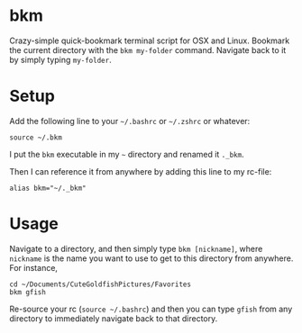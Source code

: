 # bkm

Crazy-simple quick-bookmark terminal script for OSX and Linux. Bookmark the current directory with the `bkm my-folder` command. Navigate back to it by simply typing `my-folder`.

# Setup
Add the following line to your `~/.bashrc` or `~/.zshrc` or whatever:

```
source ~/.bkm
```

I put the `bkm` executable in my `~` directory and renamed it `._bkm`.

Then I can reference it from anywhere by adding this line to my rc-file:

```
alias bkm="~/._bkm"
```

# Usage
Navigate to a directory, and then simply type `bkm [nickname]`, where `nickname` is the name you want to use to get to this directory from anywhere. For instance,

```
cd ~/Documents/CuteGoldfishPictures/Favorites
bkm gfish
```

Re-source your rc (`source ~/.bashrc`) and then you can type `gfish` from any directory to immediately navigate back to that directory.
